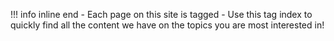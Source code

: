 !!! info inline end
    - Each page on this site is tagged
    - Use this tag index to quickly find all the content we have on the topics you are most interested in!